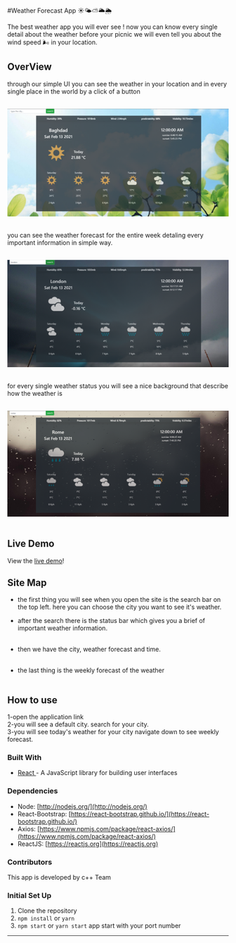  #Weather Forecast App
 ☀️🌤⛅️🌥🌦

The best weather app you will ever see ! now you can know every single detail about the weather before your picnic we will even tell you about
the wind speed 🌬 in your location.

## OverView

through our simple UI you can see the weather in your location and in every single place in the world by a click of a button <br><br>

![weather](weather.png) <br><br>

you can see the weather forecast for the entire week detaling every important information in simple way. <br><br>

![weather-2](weather-2.png) <br><br>

for every single weather status you will see a nice background that describe how the weather is <br><br>

![weather-3](weather-3.png) <br><br>

## Live Demo
View the [live demo](https://)!


## Site Map

- the first thing you will see when you open the site is the search bar on the top left. here you can choose the city you want to see it's weather.<br>
- after the search there is the status bar which gives you a brief of important weather information. <br><br>
- then we have the city, weather forecast and time. <br><br>

- the last thing is the weekly forecast of the weather <br><br>

## How to use

1-open the application link <br>
2-you will see a default city. search for your city.<br>
3-you will see today's weather for your city navigate down to see weekly forecast.<br>

### Built With
- [React ](https://reactjs.org/)- A JavaScript library for building user interfaces


### Dependencies

- Node: [http://nodejs.org/](http://nodejs.org/)
- React-Bootstrap: [https://react-bootstrap.github.io/](https://react-bootstrap.github.io/)
- Axios: [https://www.npmjs.com/package/react-axios/](https://www.npmjs.com/package/react-axios/)
- ReactJS: [https://reactjs.org](https://reactjs.org)


### Contributors

This app is developed by c++ Team

### Initial Set Up

1. Clone the repository
2. `npm install` or `yarn`
3. `npm start` or `yarn start` app start with your port number
-------------------------------------------------------------------

